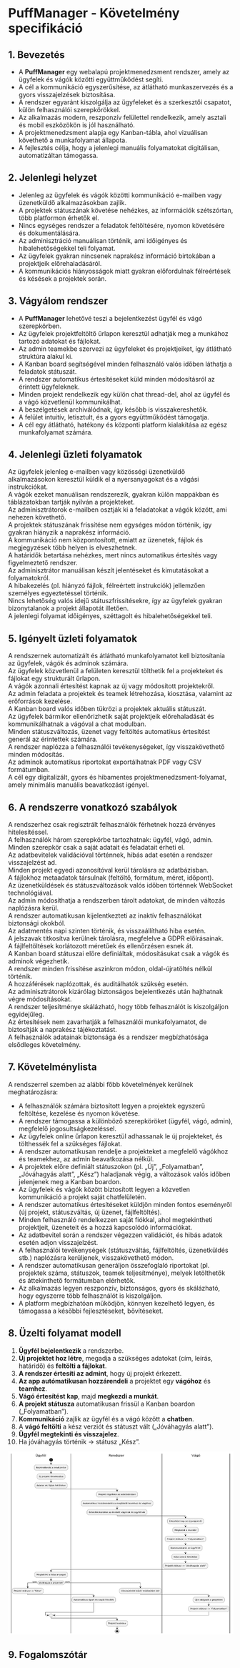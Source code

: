 # PuffManager - Követelmény specifikáció

## 1. Bevezetés
* A **PuffManager** egy webalapú projektmenedzsment rendszer, amely az ügyfelek és vágók közötti együttműködést segíti.
* A cél a kommunikáció egyszerűsítése, az átlátható munkaszervezés és a gyors visszajelzések biztosítása.
* A rendszer egyaránt kiszolgálja az ügyfeleket és a szerkesztői csapatot, külön felhasználói szerepkörökkel.
* Az alkalmazás modern, reszponzív felülettel rendelkezik, amely asztali és mobil eszközökön is jól használható.
* A projektmenedzsment alapja egy Kanban-tábla, ahol vizuálisan követhető a munkafolyamat állapota.
* A fejlesztés célja, hogy a jelenlegi manuális folyamatokat digitálisan, automatizáltan támogassa.
## 2. Jelenlegi helyzet
* Jelenleg az ügyfelek és vágók közötti kommunikáció e-mailben vagy üzenetküldő alkalmazásokban zajlik.
* A projektek státuszának követése nehézkes, az információk szétszórtan, több platformon érhetők el.
* Nincs egységes rendszer a feladatok feltöltésére, nyomon követésére és dokumentálására.
* Az adminisztráció manuálisan történik, ami időigényes és hibalehetőségekkel teli folyamat.
* Az ügyfelek gyakran nincsenek naprakész információ birtokában a projektjeik előrehaladásáról.
* A kommunikációs hiányosságok miatt gyakran előfordulnak félreértések és késések a projektek során.
## 3. Vágyálom rendszer
* A **PuffManager** lehetővé teszi a bejelentkezést ügyfél és vágó szerepkörben.
* Az ügyfelek projektfeltöltő űrlapon keresztül adhatják meg a munkához tartozó adatokat és fájlokat.
* Az admin teamekbe szervezi az ügyfeleket és projektjeiket, így átlátható struktúra alakul ki.
* A Kanban board segítségével minden felhasználó valós időben láthatja a feladatok státuszát.
* A rendszer automatikus értesítéseket küld minden módosításról az érintett ügyfeleknek.
* Minden projekt rendelkezik egy külön chat thread-del, ahol az ügyfél és a vágó közvetlenül kommunikálhat.
* A beszélgetések archiválódnak, így később is visszakereshetők.
* A felület intuitív, letisztult, és a gyors együttműködést támogatja.
* A cél egy átlátható, hatékony és központi platform kialakítása az egész munkafolyamat számára.
## 4. Jelenlegi üzleti folyamatok
Az ügyfelek jelenleg e-mailben vagy közösségi üzenetküldő alkalmazásokon keresztül küldik el a nyersanyagokat és a vágási instrukciókat.  
A vágók ezeket manuálisan rendszerezik, gyakran külön mappákban és táblázatokban tartják nyilván a projekteket.  
Az adminisztrátorok e-mailben osztják ki a feladatokat a vágók között, ami nehezen követhető.  
A projektek státuszának frissítése nem egységes módon történik, így gyakran hiányzik a naprakész információ.  
A kommunikáció nem központosított, emiatt az üzenetek, fájlok és megjegyzések több helyen is elveszhetnek.  
A határidők betartása nehézkes, mert nincs automatikus értesítés vagy figyelmeztető rendszer.  
Az adminisztrátor manuálisan készít jelentéseket és kimutatásokat a folyamatokról.  
A hibakezelés (pl. hiányzó fájlok, félreértett instrukciók) jellemzően személyes egyeztetéssel történik.  
Nincs lehetőség valós idejű státuszfrissítésekre, így az ügyfelek gyakran bizonytalanok a projekt állapotát illetően.  
A jelenlegi folyamat időigényes, széttagolt és hibalehetőségekkel teli.
## 5. Igényelt üzleti folyamatok
A rendszernek automatizált és átlátható munkafolyamatot kell biztosítania az ügyfelek, vágók és adminok számára.  
Az ügyfelek közvetlenül a felületen keresztül tölthetik fel a projekteket és fájlokat egy strukturált űrlapon.  
A vágók azonnali értesítést kapnak az új vagy módosított projektekről.  
Az admin feladata a projektek és teamek létrehozása, kiosztása, valamint az erőforrások kezelése.  
A Kanban board valós időben tükrözi a projektek aktuális státuszát.  
Az ügyfelek bármikor ellenőrizhetik saját projektjeik előrehaladását és kommunikálhatnak a vágóval a chat modulban.  
Minden státuszváltozás, üzenet vagy feltöltés automatikus értesítést generál az érintettek számára.  
A rendszer naplózza a felhasználói tevékenységeket, így visszakövethető minden módosítás.  
Az adminok automatikus riportokat exportálhatnak PDF vagy CSV formátumban.  
A cél egy digitalizált, gyors és hibamentes projektmenedzsment-folyamat, amely minimális manuális beavatkozást igényel.
## 6. A rendszerre vonatkozó szabályok
A rendszerhez csak regisztrált felhasználók férhetnek hozzá érvényes hitelesítéssel.  
A felhasználók három szerepkörbe tartozhatnak: ügyfél, vágó, admin.  
Minden szerepkör csak a saját adatait és feladatait érheti el.  
Az adatbevitelek validációval történnek, hibás adat esetén a rendszer visszajelzést ad.  
Minden projekt egyedi azonosítóval kerül tárolásra az adatbázisban.  
A fájlokhoz metaadatok társulnak (feltöltő, formátum, méret, időpont).  
Az üzenetküldések és státuszváltozások valós időben történnek WebSocket technológiával.  
Az admin módosíthatja a rendszerben tárolt adatokat, de minden változás naplózásra kerül.  
A rendszer automatikusan kijelentkezteti az inaktív felhasználókat biztonsági okokból.  
Az adatmentés napi szinten történik, és visszaállítható hiba esetén.  
A jelszavak titkosítva kerülnek tárolásra, megfelelve a GDPR előírásainak.  
A fájlfeltöltések korlátozott méretűek és ellenőrzésen esnek át.  
A Kanban board státuszai előre definiáltak, módosításukat csak a vágók és adminok végezhetik.  
A rendszer minden frissítése aszinkron módon, oldal-újratöltés nélkül történik.  
A hozzáférések naplózottak, és auditálhatók szükség esetén.  
Az adminisztrátorok kizárólag biztonságos bejelentkezés után hajthatnak végre módosításokat.  
A rendszer teljesítménye skálázható, hogy több felhasználót is kiszolgáljon egyidejűleg.  
Az értesítések nem zavarhatják a felhasználói munkafolyamatot, de biztosítják a naprakész tájékoztatást.  
A felhasználók adatainak biztonsága és a rendszer megbízhatósága elsődleges követelmény. 
## 7. Követelménylista
A rendszerrel szemben az alábbi főbb követelmények kerülnek meghatározásra:

- A felhasználók számára biztosított legyen a projektek egyszerű feltöltése, kezelése és nyomon követése.  
- A rendszer támogassa a különböző szerepköröket (ügyfél, vágó, admin), megfelelő jogosultságkezeléssel.  
- Az ügyfelek online űrlapon keresztül adhassanak le új projekteket, és tölthessék fel a szükséges fájlokat.  
- A rendszer automatikusan rendelje a projekteket a megfelelő vágókhoz és teamekhez, az admin beavatkozása nélkül.  
- A projektek előre definiált státuszokon (pl. „Új”, „Folyamatban”, „Jóváhagyás alatt”, „Kész”) haladjanak végig, a változások valós időben jelenjenek meg a Kanban boardon.  
- Az ügyfelek és vágók között biztosított legyen a közvetlen kommunikáció a projekt saját chatfelületén.  
- A rendszer automatikus értesítéseket küldjön minden fontos eseményről (új projekt, státuszváltás, új üzenet, fájlfeltöltés).  
- Minden felhasználó rendelkezzen saját fiókkal, ahol megtekintheti projektjeit, üzeneteit és a hozzá kapcsolódó információkat.  
- Az adatbevitel során a rendszer végezzen validációt, és hibás adatok esetén adjon visszajelzést.  
- A felhasználói tevékenységek (státuszváltás, fájlfeltöltés, üzenetküldés stb.) naplózásra kerüljenek, visszakövethető módon.  
- A rendszer automatikusan generáljon összefoglaló riportokat (pl. projektek száma, státuszok, teamek teljesítménye), melyek letölthetők és áttekinthető formátumban elérhetők.  
- Az alkalmazás legyen reszponzív, biztonságos, gyors és skálázható, hogy egyszerre több felhasználót is kiszolgáljon.  
- A platform megbízhatóan működjön, könnyen kezelhető legyen, és támogassa a későbbi fejlesztéseket, bővítéseket.  

## 8. Üzelti folyamat modell
1. **Ügyfél bejelentkezik** a rendszerbe.  
2. **Új projektet hoz létre**, megadja a szükséges adatokat (cím, leírás, határidő) és **feltölti a fájlokat**.  
3. **A rendszer értesíti az admint**, hogy új projekt érkezett.  
4. **Az app autómatikusan hozzárendeli** a projektet egy **vágóhoz** és **teamhez**.  
5. **Vágó értesítést kap**, majd **megkezdi a munkát**.  
6. **A projekt státusza** automatikusan frissül a Kanban boardon („Folyamatban”).  
7. **Kommunikáció** zajlik az ügyfél és a vágó között a **chatben**.  
8. A **vágó feltölti** a kész verziót és státuszt vált („Jóváhagyás alatt”).  
9. **Ügyfél megtekinti és visszajelez**.  
10. Ha jóváhagyás történik → státusz „Kész”.

<img src="images\flowchart.png" width="700" height="410" alt="Üzleti folyamat modell ábra" /> 

## 9. Fogalomszótár
